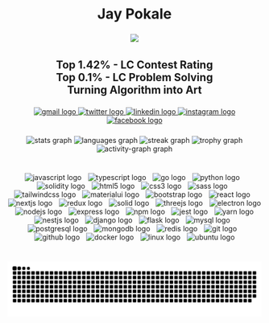<h1 align="center">Jay Pokale</h1>

###

<div align="center">
  <img height="" src="https://avatars.githubusercontent.com/u/99467494?v=4"  />
</div>

###

<h2 align="center">Top 1.42% - LC Contest Rating<br>Top 0.1% - LC Problem Solving<br>Turning Algorithm into Art</h2>

###

<div align="center">
  <a href="https://mail.google.com/mail/u/0/#inbox?compose=DmwnWrRsqQBNLGwlDJvgCwKcFPHfjmGgBPpktzTptCjpjQDLRkxJZrSCXCQrnmqsWHBFxGccgbgl" target="_blank">
    <img src="https://raw.githubusercontent.com/maurodesouza/profile-readme-generator/master/src/assets/icons/social/gmail/default.svg" width="64" height="40" alt="gmail logo"  />
  </a>
  <a href="https://twitter.com/JayPokale35" target="_blank">
    <img src="https://raw.githubusercontent.com/maurodesouza/profile-readme-generator/master/src/assets/icons/social/twitter/default.svg" width="64" height="40" alt="twitter logo"  />
  </a>
  <a href="https://linkedin.com/in/JayPokale" target="_blank">
    <img src="https://raw.githubusercontent.com/maurodesouza/profile-readme-generator/master/src/assets/icons/social/linkedin/default.svg" width="64" height="40" alt="linkedin logo"  />
  </a>
  <a href="https://instagram.com/jaypokale.dev/" target="_blank">
    <img src="https://raw.githubusercontent.com/maurodesouza/profile-readme-generator/master/src/assets/icons/social/instagram/default.svg" width="64" height="40" alt="instagram logo"  />
  </a>
  <a href="https://facebook.com/jay.pokale.35" target="_blank">
    <img src="https://raw.githubusercontent.com/maurodesouza/profile-readme-generator/master/src/assets/icons/social/facebook/default.svg" width="64" height="40" alt="facebook logo"  />
  </a>
</div>

###

<div align="center">
  <img src="https://github-readme-stats.vercel.app/api?username=jaypokale&hide_title=false&hide_rank=false&show_icons=true&include_all_commits=true&count_private=true&disable_animations=false&theme=dracula&locale=en&hide_border=false&order=1" height="150" alt="stats graph"  />
  <img src="https://github-readme-stats.vercel.app/api/top-langs?username=jaypokale&locale=en&hide_title=false&layout=compact&card_width=320&langs_count=5&theme=dracula&hide_border=false&order=2" height="150" alt="languages graph"  />
  <img src="https://streak-stats.demolab.com?user=jaypokale&locale=en&mode=daily&theme=dracula&hide_border=false&border_radius=5&order=3" height="150" alt="streak graph"  />
  <img src="https://github-profile-trophy.vercel.app?username=jaypokale&theme=dracula&column=-1&row=1&margin-w=8&margin-h=8&no-bg=false&no-frame=false&order=4" height="150" alt="trophy graph"  />
  <img src="https://github-readme-activity-graph.vercel.app/graph?username=jaypokale&radius=16&theme=react&area=true&order=5" height="300" alt="activity-graph graph"  />
</div>

###

<br clear="both">

<div align="center">
  <img src="https://skillicons.dev/icons?i=js" height="60" alt="javascript logo"  />
  <img width="5" />
  <img src="https://skillicons.dev/icons?i=ts" height="60" alt="typescript logo"  />
  <img width="5" />
  <img src="https://skillicons.dev/icons?i=go" height="60" alt="go logo"  />
  <img width="5" />
  <img src="https://skillicons.dev/icons?i=py" height="60" alt="python logo"  />
  <img width="5" />
  <img src="https://skillicons.dev/icons?i=solidity" height="60" alt="solidity logo"  />
  <img width="5" />
  <img src="https://cdn.jsdelivr.net/gh/devicons/devicon/icons/html5/html5-original.svg" height="60" alt="html5 logo"  />
  <img width="5" />
  <img src="https://cdn.jsdelivr.net/gh/devicons/devicon/icons/css3/css3-original.svg" height="60" alt="css3 logo"  />
  <img width="5" />
  <img src="https://skillicons.dev/icons?i=sass" height="60" alt="sass logo"  />
  <img width="5" />
  <img src="https://skillicons.dev/icons?i=tailwind" height="60" alt="tailwindcss logo"  />
  <img width="5" />
  <img src="https://skillicons.dev/icons?i=materialui" height="60" alt="materialui logo"  />
  <img width="5" />
  <img src="https://skillicons.dev/icons?i=bootstrap" height="60" alt="bootstrap logo"  />
  <img width="5" />
  <img src="https://skillicons.dev/icons?i=react" height="60" alt="react logo"  />
  <img width="5" />
  <img src="https://skillicons.dev/icons?i=nextjs" height="60" alt="nextjs logo"  />
  <img width="5" />
  <img src="https://skillicons.dev/icons?i=redux" height="60" alt="redux logo"  />
  <img width="5" />
  <img src="https://skillicons.dev/icons?i=solidjs" height="60" alt="solid logo"  />
  <img width="5" />
  <img src="https://skillicons.dev/icons?i=threejs" height="60" alt="threejs logo"  />
  <img width="5" />
  <img src="https://skillicons.dev/icons?i=electron" height="60" alt="electron logo"  />
  <img width="5" />
  <img src="https://skillicons.dev/icons?i=nodejs" height="60" alt="nodejs logo"  />
  <img width="5" />
  <img src="https://skillicons.dev/icons?i=express" height="60" alt="express logo"  />
  <img width="5" />
  <img src="https://cdn.jsdelivr.net/gh/devicons/devicon/icons/npm/npm-original-wordmark.svg" height="60" alt="npm logo"  />
  <img width="5" />
  <img src="https://skillicons.dev/icons?i=jest" height="60" alt="jest logo"  />
  <img width="5" />
  <img src="https://cdn.jsdelivr.net/gh/devicons/devicon/icons/yarn/yarn-original.svg" height="60" alt="yarn logo"  />
  <img width="5" />
  <img src="https://skillicons.dev/icons?i=nestjs" height="60" alt="nestjs logo"  />
  <img width="5" />
  <img src="https://skillicons.dev/icons?i=django" height="60" alt="django logo"  />
  <img width="5" />
  <img src="https://skillicons.dev/icons?i=flask" height="60" alt="flask logo"  />
  <img width="5" />
  <img src="https://skillicons.dev/icons?i=mysql" height="60" alt="mysql logo"  />
  <img width="5" />
  <img src="https://skillicons.dev/icons?i=postgres" height="60" alt="postgresql logo"  />
  <img width="5" />
  <img src="https://skillicons.dev/icons?i=mongodb" height="60" alt="mongodb logo"  />
  <img width="5" />
  <img src="https://skillicons.dev/icons?i=redis" height="60" alt="redis logo"  />
  <img width="5" />
  <img src="https://skillicons.dev/icons?i=git" height="60" alt="git logo"  />
  <img width="5" />
  <img src="https://skillicons.dev/icons?i=github" height="60" alt="github logo"  />
  <img width="5" />
  <img src="https://cdn.simpleicons.org/docker/2496ED" height="60" alt="docker logo"  />
  <img width="5" />
  <img src="https://skillicons.dev/icons?i=linux" height="60" alt="linux logo"  />
  <img width="5" />
  <img src="https://cdn.simpleicons.org/ubuntu/E95420" height="60" alt="ubuntu logo"  />
</div>

###

<br clear="both">

<img src="https://raw.githubusercontent.com/jaypokale/jaypokale/output/snake.svg" alt="Snake animation" />

###
